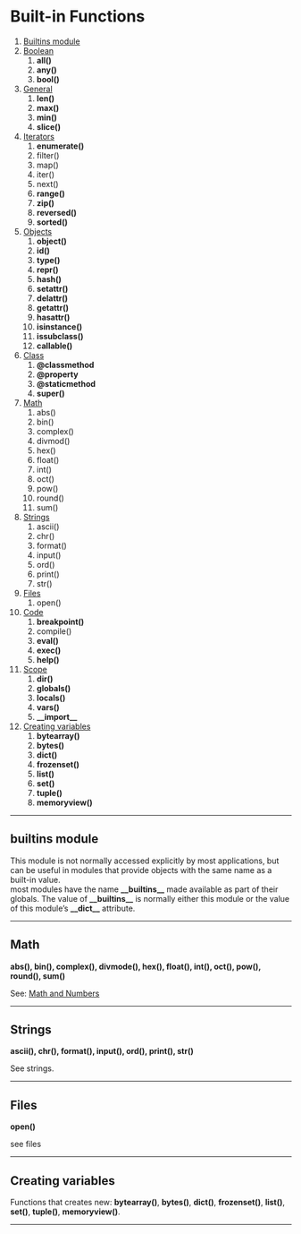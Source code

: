 # Built-in Functions

1. [Builtins module](built_ins.md)
2. [Boolean](built_ins/boolean.md)
   1. **all()**
   2. **any()**
   3. **bool()**
3. [General](built_ins/general.md)
   1. **len()**
   2. **max()**
   3. **min()**
   4. **slice()**
4. [Iterators](built_ins/iterators.md)
   1. **enumerate()**
   2. filter()
   3. map()
   4. iter()
   5. next()
   6. **range()**
   7. **zip()**
   8. **reversed()**
   9. **sorted()**
5. [Objects](built_ins/objects.md)
   1. **object()**
   2. **id()**
   3. **type()**
   4. **repr()**
   5. **hash()**
   6. **setattr()**
   7. **delattr()**
   8. **getattr()**
   9. **hasattr()**
   10. **isinstance()**
   11. **issubclass()**
   12. **callable()**
6. [Class](built_ins/class.md)
   1. **@classmethod**
   2. **@property**
   3. **@staticmethod**
   4. **super()**
7. [Math](#Math)
   1. abs()
   2. bin()
   3. complex()
   4. divmod()
   5. hex()
   6. float()
   7. int()
   8. oct()
   9. pow()
   10. round()
   11. sum()
6. [Strings](#Strings)
   1. ascii()
   2. chr()
   3. format()
   4. input()
   5. ord()
   6. print()
   7. str()
8. [Files](#Files)
   1. open()
9. [Code](built_ins/code.md)
   1. **breakpoint()**
   2. compile()
   3. **eval()**
   4. **exec()**
   5. **help()**
10. [Scope](built_ins/scope.md)
    1. **dir()**
    2. **globals()**
    3. **locals()**
    4. **vars()**
    5. **\_\_import\_\_**
11. [Creating variables](built_ins.md)
    1. **bytearray()**
    2. **bytes()**
    3. **dict()**
    4. **frozenset()**
    5. **list()**
    6. **set()**
    7. **tuple()**
    8. **memoryview()**

---

## builtins module

This module is not normally accessed explicitly by most applications, but can be useful in modules that provide objects with the same name as a built-in value.  
most modules have the name **\_\_builtins\_\_** made available as part of their globals. The value of **\_\_builtins\_\_** is normally either this module or the value of this module’s **\_\_dict\_\_** attribute.  

---

## Math  

**abs(), bin(), complex(), divmode(), hex(), float(), int(), oct(), pow(), round(), sum()**  

See: [Math and Numbers](math.md)

---

## Strings  

**ascii(), chr(), format(), input(), ord(), print(), str()**  

See strings.

---


## Files
 
**open()**  

see files

---

## Creating variables
Functions that creates new: **bytearray()**, **bytes()**, **dict()**, **frozenset()**, **list()**, **set()**, **tuple()**, **memoryview()**.  

---







